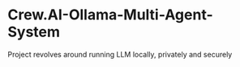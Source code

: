 # Crew.AI-Ollama-Multi-Agent-System
Project revolves around running LLM locally, privately and securely
